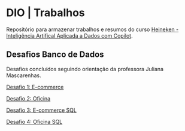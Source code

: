 
# DIO | Trabalhos

Repositório para armazenar trabalhos e resumos do curso [Heineken - Inteligência Artifical Aplicada a Dados com Copilot](https://www.dio.me/bootcamp/coding-the-future-heineken-ia-para-analise-de-dados).

## Desafios Banco de Dados
Desafios concluídos seguindo orientação da professora Juliana Mascarenhas.

[Desafio 1: E-commerce](https://github.com/jeanpolski/dio-trabalhos/blob/main/MySQL%20Projetos/E-commerce%20-%20Desafio%201.png)

[Desafio 2: Oficina](https://github.com/jeanpolski/dio-trabalhos/blob/52d292e6f72d14abb6251f2e5fd0226a926ea640/MySQL%20Projetos/Oficina%20-%20Desafio%202.png)

[Desafio 3: E-commerce SQL](https://github.com/jeanpolski/dio-trabalhos/tree/main/MySQL%20Projetos/E-commerce%20SQL%20-%20Desafio%203)

[Desafio 4: Oficina SQL]()
